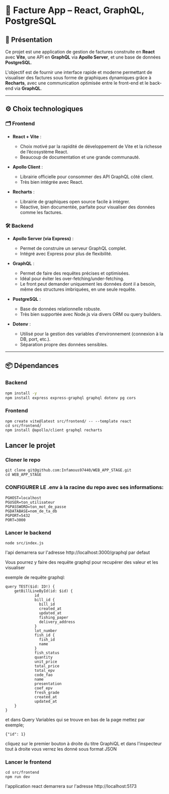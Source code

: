 # 💼 Facture App – React, GraphQL, PostgreSQL

## 🧠 Présentation

Ce projet est une application de gestion de factures construite en **React** avec **Vite**, une API en **GraphQL** via **Apollo Server**, et une base de données **PostgreSQL**.

L'objectif est de fournir une interface rapide et moderne permettant de visualiser des factures sous forme de graphiques dynamiques grâce à **Recharts**, avec une communication optimisée entre le front-end et le back-end via **GraphQL**.

---

## ⚙️ Choix technologiques

### 🗂️ Frontend

- **React + Vite** :
  - Choix motivé par la rapidité de développement de Vite et la richesse de l’écosystème React.
  - Beaucoup de documentation et une grande communauté.
  
- **Apollo Client** :
  - Librairie officielle pour consommer des API GraphQL côté client.
  - Très bien intégrée avec React.
  
- **Recharts** :
  - Librairie de graphiques open source facile à intégrer.
  - Réactive, bien documentée, parfaite pour visualiser des données comme les factures.

### 🛠️ Backend

- **Apollo Server (via Express)** :
  - Permet de construire un serveur GraphQL complet.
  - Intégré avec Express pour plus de flexibilité.
  
- **GraphQL** :
  - Permet de faire des requêtes précises et optimisées.
  - Idéal pour éviter les over-fetching/under-fetching.
  - Le front peut demander uniquement les données dont il a besoin, même des structures imbriquées, en une seule requête.

- **PostgreSQL** :
  - Base de données relationnelle robuste.
  - Très bien supportée avec Node.js via divers ORM ou query builders.

- **Dotenv** :
  - Utilisé pour la gestion des variables d'environnement (connexion à la DB, port, etc.).
  - Séparation propre des données sensibles.

---

## 📦 Dépendances

### Backend

```bash
npm install -y
npm install express express-graphql graphql dotenv pg cors
```

### Frontend
```
npm create vite@latest src/frontend/ -- --template react
cd src/frontend/
npm install @apollo/client graphql recharts
```

## Lancer le projet

### Cloner le repo
```
git clone git@github.com:Infamous97440/WEB_APP_STAGE.git
cd WEB_APP_STAGE
```
### CONFIGURER LE .env à la racine du repo avec ses informations:
```
PGHOST=localhost
PGUSER=ton_utilisateur
PGPASSWORD=ton_mot_de_passe
PGDATABASE=nom_de_ta_db
PGPORT=5432
PORT=3000
```
### Lancer le backend
```
node src/index.js
```
l'api demarrera sur l'adresse http://localhost:3000/graphql par defaut

Vous pourrez y faire des requête graphql pour recupérer des valeur et les visualiser

exemple de requête graphql:
```
query TEST($id: ID!) {
    getBillLineById(id: $id) {
             id
             bill_id {
               bill_id
               created_at
               updated_at
               fishing_paper
               delivery_address
             }
             lot_number
             fish_id {
               fish_id
               name
             }
             fish_status
             quantity
             unit_price
             total_price
             total_epv
             code_fao
             name
             presentation
             coef_epv
             fresh_grade
             created_at
             updated_at
    }
}
```
et dans Query Variables qui se trouve en bas de la page mettez par exemple;
```
{"id": 1}
```
cliquez sur le premier bouton à droite du titre GraphiQL et dans l'inspecteur tout à droite vous verrez les donné sous format JSON

### Lancer le frontend
```
cd src/frontend
npm run dev
```
l'application react demarrera sur l'adresse http://localhost:5173
